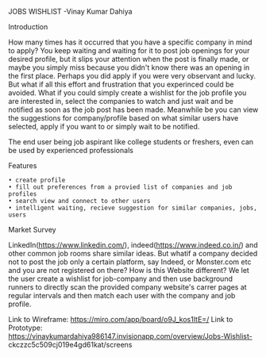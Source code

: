 JOBS WISHLIST	-Vinay Kumar DahiyaIntroductionHow many times has it occurred that you have a specific company in mind to apply? You keep waiting and waiting for it to post job openings for your desired profile, but it slips your attention when the post is finally made, or maybe you simply miss because you didn't know there was an opening in the first place. Perhaps you did apply if you were very observant and lucky.But what if all this effort and frustration that you experinced could be avoided. What if you could simply create a wishlist for the job profile you are interested in, select the companies to watch and just wait and be notified as soon as the job post has been made.Meanwhile be you can view the suggestions for company/profile based on what similar users have selected, apply if you want to or simply wait to be notified.The end user being job aspirant like college students or freshers, even can be used by experienced professionalsFeatures    • create profile    • fill out preferences from a provied list of companies and job profiles    • search view and connect to other users    • intelligent waiting, recieve suggestion for similar companies, jobs, usersMarket SurveyLinkedIn(https://www.linkedin.com/), indeed(https://www.indeed.co.in/) and other common job rooms share similar ideas.But whatif a company decided not to post the job only a certain platform, say Indeed, or Monster.com etc and you are not registered on there?How is this Website different? We let the user create a wishlist for job-company and then use background runners to directly scan the provided company website's carrer pages at regular intervals and then match each user with the company and job profile.Link to Wireframe: https://miro.com/app/board/o9J_kos1ItE=/Link to Prototype: https://vinaykumardahiya986147.invisionapp.com/overview/Jobs-Wishlist-ckczzc5c509cj019e4gd61kat/screens
